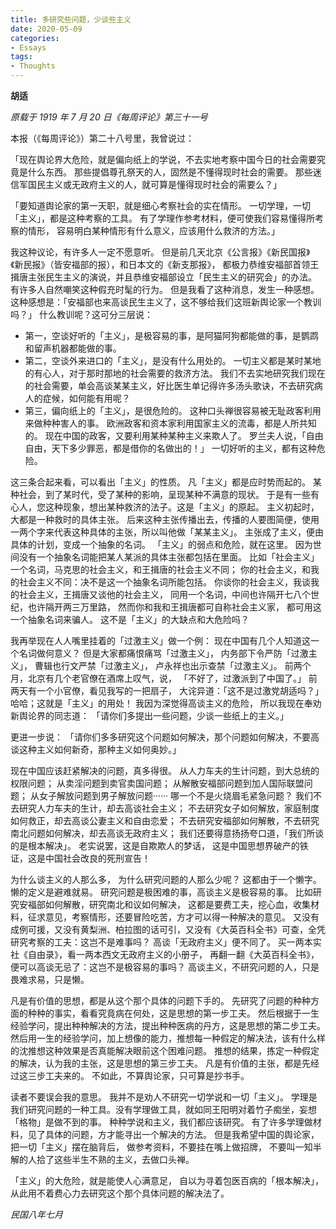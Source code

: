 ```yaml
---
title: 多研究些问题，少谈些主义
date: 2020-05-09
categories:
- Essays
tags:
- Thoughts
---
```


**胡适**

*原载于 1919 年 7 月 20 日《每周评论》第三十一号*

本报（《每周评论》）第二十八号里，我曾说过：

「现在舆论界大危险，就是偏向纸上的学说，不去实地考察中国今日的社会需要究竟是什么东西。
那些提倡尊孔祭天的人，固然是不懂得现时社会的需要。
那些迷信军国民主义或无政府主义的人，就可算是懂得现时社会的需要么？」

「要知道舆论家的第一天职，就是细心考察社会的实在情形。
一切学理，一切「主义」，都是这种考察的工具。
有了学理作参考材料，便可使我们容易懂得所考察的情形，
容易明白某种情形有什么意义，应该用什么救济的方法。」

我这种议论，有许多人一定不愿意听。
但是前几天北京《公言报》《新民国报》《新民报》（皆安福部的报），和日本文的《新支那报》，
都极力恭维安福部首领王揖唐主张民生主义的演说，并且恭维安福部设立「民生主义的研究会」的办法。
有许多人自然嘲笑这种假充时髦的行为。
但是我看了这种消息，发生一种感想。
这种感想是：「安福部也来高谈民生主义了，这不够给我们这班新舆论家一个教训吗？」
什么教训呢？这可分三层说：
* 第一，空谈好听的「主义」，是极容易的事，是阿猫阿狗都能做的事，是鹦鹉和留声机器都能做的事。
* 第二，空谈外来进口的「主义」，是没有什么用处的。
一切主义都是某时某地的有心人，对于那时那地的社会需要的救济方法。
我们不去实地研究我们现在的社会需要，单会高谈某某主义，好比医生单记得许多汤头歌诀，不去研究病人的症候，如何能有用呢？
* 第三，偏向纸上的「主义」，是很危险的。
这种口头禅很容易被无耻政客利用来做种种害人的事。
欧洲政客和资本家利用国家主义的流毒，都是人所共知的。
现在中国的政客，又要利用某种某种主义来欺人了。
罗兰夫人说，「自由自由，天下多少罪恶，都是借你的名做出的！」
一切好听的主义，都有这种危险。

这三条合起来看，可以看出「主义」的性质。
凡「主义」都是应时势而起的。
某种社会，到了某时代，受了某种的影响，呈现某种不满意的现状。
于是有一些有心人，您这种现象，想出某种救济的法子。这是「主义」的原起。
主义初起时，大都是一种救时的具体主张。
后来这种主张传播出去，传播的人要图简便，使用一两个字来代表这种具体的主张，所以叫他做「某某主义」。
主张成了主义，便由具体的计划，变成一个抽象的名词。
「主义」的弱点和危险，就在这里。
因为世间没有一个抽象名词能把某人某派的具体主张都包括在里面。
比如「社会主义」一个名词，马克思的社会主义，和王揖唐的社会主义不同；
你的社会主义，和我的社会主义不同：决不是这一个抽象名词所能包括。
你谈你的社会主义，我谈我的社会主义，王揖唐又谈他的社会主义，
同用一个名词，中间也许隔开七八个世纪，也许隔开两三万里路，
然而你和我和王揖唐都可自称社会主义家，
都可用这一个抽象名词来骗人。
这不是「主义」的大缺点和大危险吗？

我再举现在人人嘴里挂着的「过激主义」做一个例：
现在中国有几个人知道这一个名词做何意义？
但是大家都痛恨痛骂「过激主义」，
内务部下令严防「过激主义」，
曹辑也行文严禁「过激主义」，
卢永祥也出示查禁「过激主义」。
前两个月，北京有几个老官僚在酒席上叹气，说，
「不好了，过激派到了中国了。」
前两天有一个小官僚，看见我写的一把扇子，
大诧异道：「这不是过激党胡适吗？」
哈哈；这就是「主义」的用处！ 
我因为深觉得高谈主义的危险，
所以我现在奉劝新舆论界的同志道：
「请你们多提出一些问题，少谈一些纸上的主义。」

更进一步说：
「请你们多多研究这个问题如何解决，那个问题如何解决，不要高谈这种主义如何新奇，那种主义如何奥妙。」

现在中国应该赶紧解决的问题，真多得很。
从人力车夫的生计问题，到大总统的权限问题；
从卖淫问题到卖官卖国问题；
从解散安福部问题到加人国际联盟问题；
从女子解放问题到男子解放问题······
哪一个不是火烧眉毛紧急问题？
我们不去研究人力车夫的生计，却去高谈社会主义；
不去研究女子如何解放，家庭制度如何救正，却去高谈公妻主义和自由恋爱；
不去研究安福部如何解散，不去研究南北问题如何解决，却去高谈无政府主义；
我们还要得意扬扬夸口道，「我们所谈的是根本解决」。
老实说罢，这是自欺欺人的梦话，
这是中国思想界破产的铁证，这是中国社会改良的死刑宣告！

为什么谈主义的人那么多，
为什么研究问题的人那么少呢？
这都由于一个懒字。
懒的定义是避难就易。
研究问题是极困难的事，高谈主义是极容易的事。
比如研究安福部如何解散，研究南北和议如何解决，
这都是要费工夫，挖心血，收集材料，征求意见，考察情形，还要冒险吃苦，方才可以得一种解决的意见。
又没有成例可援，又没有黄梨洲、柏拉图的话可引，又没有《大英百科全书》可查，全凭研究考察的工夫：这岂不是难事吗？
高谈「无政府主义」便不同了。
买一两本实社《自由录》，看一两本西文无政府主义的小册子，
再翻一翻《大英百科全书》，便可以高谈无忌了：这岂不是极容易的事吗？
高谈主义，不研究问题的人，只是畏难求易，只是懒。

凡是有价值的思想，都是从这个那个具体的问题下手的。
先研究了问题的种种方面的种种的事实，看看究竟病在何处，这是思想的第一步工夫。
然后根据于一生经验学问，提出种种解决的方法，提出种种医病的丹方，这是思想的第二步工夫。
然后用一生的经验学问，加上想像的能力，推想每一种假定的解决法，该有什么样的沈推想这种效果是否真能解决眼前这个困难问题。
推想的结果，拣定一种假定的解决，认为我的主张，这是思想的第三步工夫。
凡是有价值的主张，都是先经过这三步工夫来的。
不如此，不算舆论家，只可算是抄书手。

读者不要误会我的意思。
我并不是劝人不研究一切学说和一切「主义」。
学理是我们研究问题的一种工具。没有学理做工具，就如同王阳明对着竹子痴坐，妄想「格物」是做不到的事。
种种学说和主义，我们都应该研究。
有了许多学理做材料，见了具体的问题，方才能寻出一个解决的方法。
但是我希望中国的舆论家，把一切「主义」摆在脑背后，
做参考资料，不要挂在嘴上做招牌，
不要叫一知半解的人拾了这些半生不熟的主义，去做口头禅。

「主义」的大危险，就是能使人心满意足，
自以为寻着包医百病的「根本解决」，
从此用不着费心力去研究这个那个具体问题的解决法了。

*民国八年七月*


